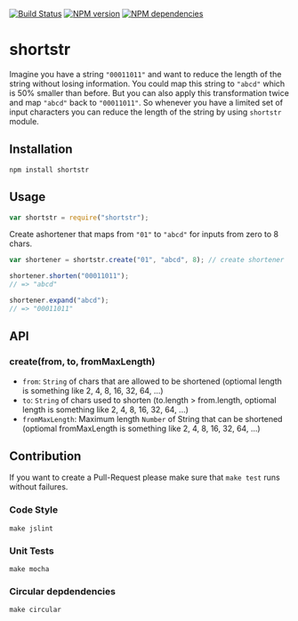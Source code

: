 [![Build Status](https://secure.travis-ci.org/michaelwittig/node-shortstr.png)](http://travis-ci.org/michaelwittig/node-shortstr)
[![NPM version](https://badge.fury.io/js/shortstr.png)](http://badge.fury.io/js/shortstr)
[![NPM dependencies](https://david-dm.org/michaelwittig/node-shortstr.png)](https://david-dm.org/michaelwittig/node-shortstr)

# shortstr

Imagine you have a string `"00011011"` and want to reduce the length of the string without losing information. You could map this string to `"abcd"` which is 50% smaller than before. But you can also apply this transformation twice and map `"abcd"` back to `"00011011"`. So whenever you have a limited set of input characters you can reduce the length of the string by using `shortstr` module.

## Installation

```
npm install shortstr
```

## Usage

```javascript
var shortstr = require("shortstr");
```

Create ashortener that maps from `"01"` to `"abcd"` for inputs from zero to 8 chars.

```javascript
var shortener = shortstr.create("01", "abcd", 8); // create shortener

shortener.shorten("00011011");
// => "abcd"

shortener.expand("abcd");
// => "00011011"
```

## API

### create(from, to, fromMaxLength)

* `from`: `String` of chars that are allowed to be shortened (optiomal length is something like 2, 4, 8, 16, 32, 64, ...)
* `to`: `String` of chars used to shorten (to.length > from.length, optiomal length is something like 2, 4, 8, 16, 32, 64, ...)
* `fromMaxLength`: Maximum length `Number` of String that can be shortened (optiomal fromMaxLength is something like 2, 4, 8, 16, 32, 64, ...)

## Contribution

If you want to create a Pull-Request please make sure that `make test` runs without failures.

### Code Style

	make jslint

### Unit Tests

	make mocha

### Circular depdendencies

	make circular
